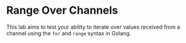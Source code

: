 # Range Over Channels

This lab aims to test your ability to iterate over values received from a channel using the `for` and `range` syntax in Golang.
